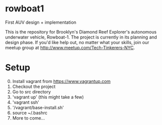 # rowboat1
First AUV design + implementation

This is the repository for Brooklyn's Diamond Reef Explorer's autonomous underwater vehicle, Rowboat-1. The project is currently in its planning and design phase. If you'd like help out, no matter what your skills, join our meetup group at http://www.meetup.com/Tech-Tinkerers-NYC. 

# Setup
0. Install vagrant from https://www.vagrantup.com
1. Checkout the project
2. Go to src directory
3. 'vagrant up' (this might take a few)
4. 'vagrant ssh'
5. '/vagrant/base-install.sh'
6. source ~/.bashrc 
7. More to come...

